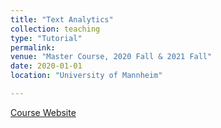 ```yaml
---
title: "Text Analytics"
collection: teaching
type: "Tutorial"
permalink:
venue: "Master Course, 2020 Fall & 2021 Fall"
date: 2020-01-01
location: "University of Mannheim"

---
```


[Course Website](https://www.uni-mannheim.de/dws/teaching/course-details/courses-for-master-candidates/ie-661-text-analytics/)